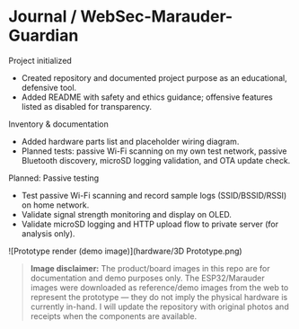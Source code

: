 # Journal  / WebSec-Marauder-Guardian

Project initialized
- Created repository and documented project purpose as an educational, defensive tool.
- Added README with safety and ethics guidance; offensive features listed as disabled for transparency.

Inventory & documentation
- Added hardware parts list and placeholder wiring diagram.
- Planned tests: passive Wi-Fi scanning on my own test network, passive Bluetooth discovery, microSD logging validation, and OTA update check.

Planned: Passive testing
- Test passive Wi-Fi scanning and record sample logs (SSID/BSSID/RSSI) on home network.
- Validate signal strength monitoring and display on OLED.
- Validate microSD logging and HTTP upload flow to private server (for analysis only).

![Prototype render (demo image)](hardware/3D Prototype.png)

> **Image disclaimer:** The product/board images in this repo are for documentation and demo purposes only. The ESP32/Marauder images were downloaded as reference/demo images from the web to represent the prototype — they do not imply the physical hardware is currently in-hand. I will update the repository with original photos and receipts when the components are available.
